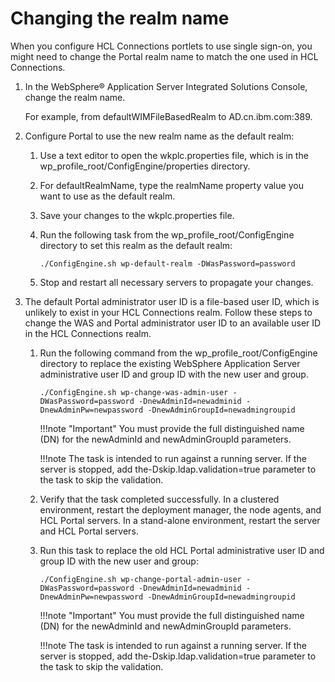 # Changing the realm name

When you configure HCL Connections portlets to use single sign-on, you might need to change the Portal realm name to match the one used in HCL Connections.

1.  In the WebSphere® Application Server Integrated Solutions Console, change the realm name.

    For example, from defaultWIMFileBasedRealm to AD.cn.ibm.com:389.

2.  Configure Portal to use the new realm name as the default realm:

    1.  Use a text editor to open the wkplc.properties file, which is in the wp\_profile\_root/ConfigEngine/properties directory.

    2.  For defaultRealmName, type the realmName property value you want to use as the default realm.

    3.  Save your changes to the wkplc.properties file.

    4.  Run the following task from the wp\_profile\_root/ConfigEngine directory to set this realm as the default realm:

        ```
        ./ConfigEngine.sh wp-default-realm -DWasPassword=password
        ```

    5.  Stop and restart all necessary servers to propagate your changes.

3.  The default Portal administrator user ID is a file-based user ID, which is unlikely to exist in your HCL Connections realm. Follow these steps to change the WAS and Portal administrator user ID to an available user ID in the HCL Connections realm.

    1.  Run the following command from the wp\_profile\_root/ConfigEngine directory to replace the existing WebSphere Application Server administrative user ID and group ID with the new user and group.

        ```
        ./ConfigEngine.sh wp-change-was-admin-user -DWasPassword=password -DnewAdminId=newadminid -DnewAdminPw=newpassword -DnewAdminGroupId=newadmingroupid
        ```

        !!!note "Important"
            You must provide the full distinguished name (DN) for the newAdminId and newAdminGroupId parameters.

        !!!note
            The task is intended to run against a running server. If the server is stopped, add the-Dskip.ldap.validation=true parameter to the task to skip the validation.

    2.  Verify that the task completed successfully. In a clustered environment, restart the deployment manager, the node agents, and HCL Portal servers. In a stand-alone environment, restart the server and HCL Portal servers.

    3.  Run this task to replace the old HCL Portal administrative user ID and group ID with the new user and group:

        ```
        ./ConfigEngine.sh wp-change-portal-admin-user -DWasPassword=password -DnewAdminId=newadminid -DnewAdminPw=newpassword -DnewAdminGroupId=newadmingroupid
        ```

        !!!note "Important"
            You must provide the full distinguished name (DN) for the newAdminId and newAdminGroupId parameters.

        !!!note
            The task is intended to run against a running server. If the server is stopped, add the-Dskip.ldap.validation=true parameter to the task to skip the validation.



